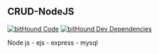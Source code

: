## CRUD-NodeJS
[![bitHound Code](https://www.bithound.io/github/joaopaulogse/CRUD-NodeJS/badges/code.svg)](https://www.bithound.io/github/joaopaulogse/CRUD-NodeJS) [![bitHound Dev Dependencies](https://www.bithound.io/github/joaopaulogse/CRUD-NodeJS/badges/devDependencies.svg)](https://www.bithound.io/github/joaopaulogse/CRUD-NodeJS/master/dependencies/npm)


Node js - ejs - express - mysql
